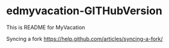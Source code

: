 # edmyvacation-GITHubVersion

This is README for MyVacation

Syncing a fork
https://help.github.com/articles/syncing-a-fork/
